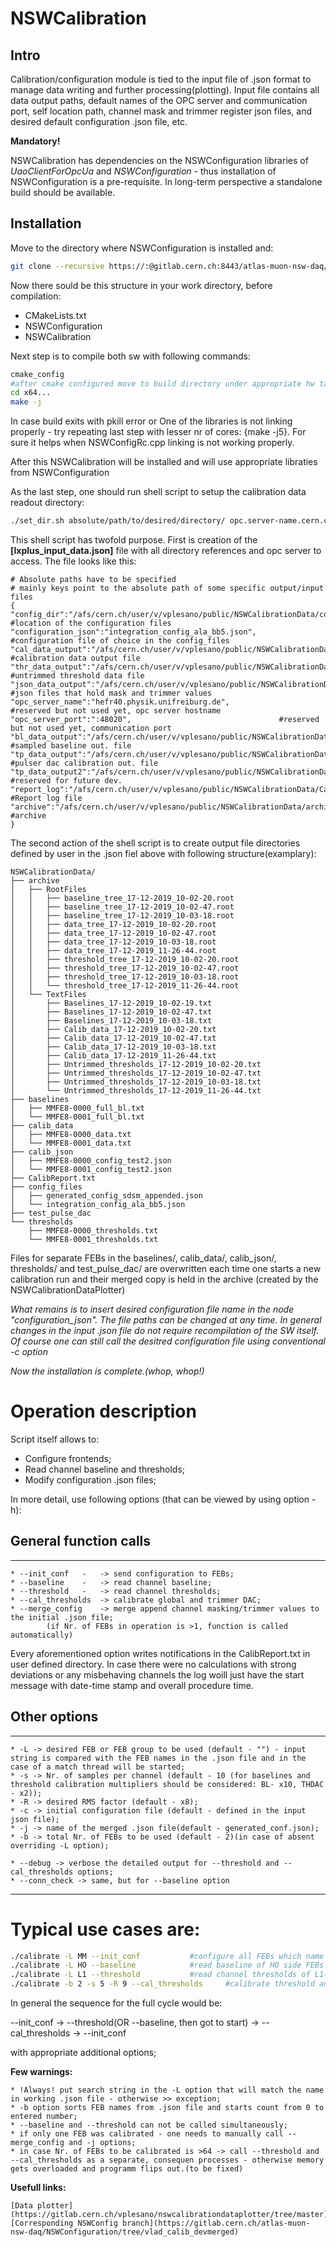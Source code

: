 # NSWCalibration 

## Intro 

Calibration/configuration module is tied to the input file of .json format to manage data writing and further processing(plotting).
Input file contains all data output paths, default names of the OPC server and communication port, self location path,
channel mask and trimmer register json files, and desired default configuration .json file, etc.

**Mandatory!**

NSWCalibration has dependencies on the NSWConfiguration libraries of _UaoClientForOpcUa_ and _NSWConfiguration_ - thus installation of NSWConfiguration is a pre-requisite. In long-term perspective a standalone build should be available.

## Installation

Move to the directory where NSWConfiguration is installed and:

```bash
git clone --recursive https://:@gitlab.cern.ch:8443/atlas-muon-nsw-daq/NSWCalibration.git
```
Now there sould be this structure in your work directory, before compilation:

* CMakeLists.txt
* NSWConfiguration
* NSWCalibration

Next step is to compile both sw with following commands:

```bash
cmake_config
#after cmake configured move to build directory under appropriate hw tag
cd x64...
make -j
```
In case build exits with pkill error or One of the libraries is not linking properly - try repeating last step with lesser nr of cores: {make -j5}. For sure it helps when NSWConfigRc.cpp linking is not working properly.

After this NSWCalibration will be installed and will use appropriate libraties from NSWConfiguration

As the last step, one should run shell script to setup the calibration data readout directory:

```bash
./set_dir.sh absolute/path/to/desired/directory/ opc.server-name.cern.ch
```
This shell script has twofold purpose. First is creation of the **[lxplus_input_data.json]** file with all directory references and opc server to access. The file looks like this:

```
# Absolute paths have to be specified
# mainly keys point to the absolute path of some specific output/input files
{
"config_dir":"/afs/cern.ch/user/v/vplesano/public/NSWCalibrationData/config_files/",		#location of the configuration files
"configuration_json":"integration_config_ala_bb5.json",						#configuration file of choice in the config_files
"cal_data_output":"/afs/cern.ch/user/v/vplesano/public/NSWCalibrationData/calib_data/",		#calibration data output file
"thr_data_output":"/afs/cern.ch/user/v/vplesano/public/NSWCalibrationData/thresholds/",		#untrimmed threshold data file 
"json_data_output":"/afs/cern.ch/user/v/vplesano/public/NSWCalibrationData/calib_json/",	#json files that hold mask and trimmer values
"opc_server_name":"hefr40.physik.unifreiburg.de",						#reserved but not used yet, opc server hostname
"opc_server_port":":48020",									#reserved but not used yet, communication port
"bl_data_output":"/afs/cern.ch/user/v/vplesano/public/NSWCalibrationData/baselines/",		#sampled baseline out. file
"tp_data_output":"/afs/cern.ch/user/v/vplesano/public/NSWCalibrationData/test_pulse_dac/",	#pulser dac calibration out. file
"tp_data_output2":"/afs/cern.ch/user/v/vplesano/public/NSWCalibrationData/test_pulse_dac2/",	#reserved for future dev.
"report_log":"/afs/cern.ch/user/v/vplesano/public/NSWCalibrationData/CalibReport.txt",		#Report log file
"archive":"/afs/cern.ch/user/v/vplesano/public/NSWCalibrationData/archive/"			#archive
}
```
The second action of the shell script is to create output file directories defined by user in the .json fiel above with following structure(examplary):

```
NSWCalibrationData/
├── archive
│   ├── RootFiles
│   │   ├── baseline_tree_17-12-2019_10-02-20.root
│   │   ├── baseline_tree_17-12-2019_10-02-47.root
│   │   ├── baseline_tree_17-12-2019_10-03-18.root
│   │   ├── data_tree_17-12-2019_10-02-20.root
│   │   ├── data_tree_17-12-2019_10-02-47.root
│   │   ├── data_tree_17-12-2019_10-03-18.root
│   │   ├── data_tree_17-12-2019_11-26-44.root
│   │   ├── threshold_tree_17-12-2019_10-02-20.root
│   │   ├── threshold_tree_17-12-2019_10-02-47.root
│   │   ├── threshold_tree_17-12-2019_10-03-18.root
│   │   └── threshold_tree_17-12-2019_11-26-44.root
│   └── TextFiles
│       ├── Baselines_17-12-2019_10-02-19.txt
│       ├── Baselines_17-12-2019_10-02-47.txt
│       ├── Baselines_17-12-2019_10-03-18.txt
│       ├── Calib_data_17-12-2019_10-02-20.txt
│       ├── Calib_data_17-12-2019_10-02-47.txt
│       ├── Calib_data_17-12-2019_10-03-18.txt
│       ├── Calib_data_17-12-2019_11-26-44.txt
│       ├── Untrimmed_thresholds_17-12-2019_10-02-20.txt
│       ├── Untrimmed_thresholds_17-12-2019_10-02-47.txt
│       ├── Untrimmed_thresholds_17-12-2019_10-03-18.txt
│       └── Untrimmed_thresholds_17-12-2019_11-26-44.txt
├── baselines							
│   ├── MMFE8-0000_full_bl.txt
│   └── MMFE8-0001_full_bl.txt
├── calib_data
│   ├── MMFE8-0000_data.txt
│   └── MMFE8-0001_data.txt
├── calib_json
│   ├── MMFE8-0000_config_test2.json
│   └── MMFE8-0001_config_test2.json
├── CalibReport.txt
├── config_files
│   ├── generated_config_sdsm_appended.json
│   └── integration_config_ala_bb5.json
├── test_pulse_dac
└── thresholds
    ├── MMFE8-0000_thresholds.txt
    └── MMFE8-0001_thresholds.txt

```
Files for separate FEBs in the baselines/, calib_data/, calib_json/, thresholds/ and test_pulse_dac/ are overwritten each time one starts a new calibration run and their merged copy is held in the archive (created by the NSWCalibrationDataPlotter)

*What remains is to insert desired configuration file name in the node "configuration_json". The file paths can be changed at any time. In general changes in the input .json file do not require recompilation of the SW itself. Of course one can still call the desitred configuration file using conventional -c option*

_Now the installation is complete.(whop, whop!)_

# Operation description

Script itself allows to:

* Configure frontends;
* Read channel baseline and thresholds;
* Modify configuration .json files;

In more detail, use following options (that can be viewed by using option -h):

## General function calls
-------------------------------------------------------------------------

	* --init_conf 	-	-> send configuration to FEBs;
	* --baseline 	-	-> read channel baseline;
	* --threshold	-	-> read channel thresholds;
	* --cal_thresholds	-> calibrate global and trimmer DAC;
	* --merge_config	-> merge append channel masking/trimmer values to the initial .json file;
			(if Nr. of FEBs in operation is >1, function is called automatically)

Every aforementioned option writes notifications in the CalibReport.txt in user defined directory. In case there were no calculations with strong deviations or any misbehaving channels the log woill just have the start message with date-time stamp and overall procedure time.

## Other options
----------------------------------------------------------------------------------

	* -L -> desired FEB or FEB group to be used (default - "") - input string is compared with the FEB names in the .json file and in the case of a match thread will be started;
	* -s -> Nr. of samples per channel (default - 10 (for baselines and threshold calibration multipliers should be considered: BL- x10, THDAC - x2));
	* -R -> desired RMS factor (default - x8);
	* -c -> initial configuration file (default - defined in the input json file);
	* -j -> name of the merged .json file(default - generated_conf.json);
	* -b -> total Nr. of FEBs to be used (default - 2)(in case of absent overriding -L option);

	* --debug -> verbose the detailed output for --threshold and --cal_thresholds options;
	* --conn_check -> same, but for --baseline option
-------------------------------------------------------------------------------------------------

# Typical use cases are:

```bash
./calibrate -L MM --init_conf			#configure all FEBs which name (in.xml/.json files) have MM in their naming;
./calibrate -L HO --baseline			#read baseline of HO side FEBs with 10(x10) samples per channel;
./calibrate -L L1 --threshold			#read channel thresholds of L1(layer one) FEBs on the DW;
./calibrate -b 2 -s 5 -R 9 --cal_thresholds 	#calibrate threshold and trimmer DAC on the first two FEB VMMs in the .json file;

```

In general the sequence for the full cycle would be:

 --init_conf -> --threshold(OR --baseline, then got to start) -> --cal_thresholds -> --init_conf

with appropriate additional options;

**Few warnings:**

	* !Always! put search string in the -L option that will match the name in working .json file - otherwise >> exception;
	* -b option sorts FEB names from .json file and starts count from 0 to entered number;
	* --baseline and --threshold can not be called simultaneously;
	* if only one FEB was calibrated - one needs to manually call --merge_config and -j options;
	* in case Nr. of FEBs to be calibrated is >64 -> call --threshold and --cal_thresholds as a separate, consequen processes - otherwise memory gets overloaded and programm flips out.(to be fixed)

**Usefull links:**

	[Data plotter](https://gitlab.cern.ch/vplesano/nswcalibrationdataplotter/tree/master)
	[Corresponding NSWConfig branch](https://gitlab.cern.ch/atlas-muon-nsw-daq/NSWConfiguration/tree/vlad_calib_devmerged)


